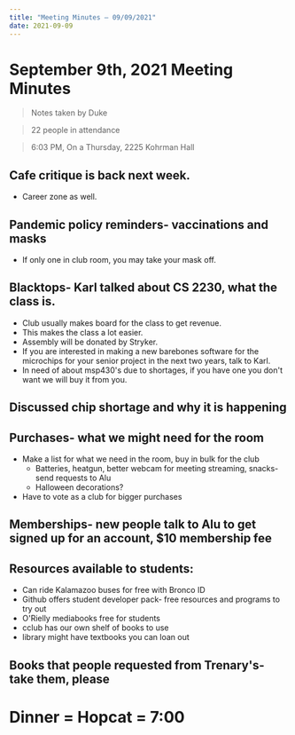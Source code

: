 ```yaml
---
title: "Meeting Minutes – 09/09/2021"
date: 2021-09-09
---
```

# September 9th, 2021 Meeting Minutes
> Notes taken by Duke

> 22 people in attendance

> 6:03 PM, On a Thursday, 2225 Kohrman Hall

## Cafe critique is back next week.
- Career zone as well.

## Pandemic policy reminders- vaccinations and masks
- If only one in club room, you may take your mask off.

## Blacktops- Karl talked about CS 2230, what the class is.
- Club usually makes board for the class to get revenue.
- This makes the class a lot easier.
- Assembly will be donated by Stryker.
- If you are interested in making a new barebones software for the microchips for your senior project in the next two years, talk to Karl.
- In need of about msp430's due to shortages, if you have one you don't want we will buy it from you.

## Discussed chip shortage and why it is happening

## Purchases- what we might need for the room
- Make a list for what we need in the room, buy in bulk for the club
    - Batteries, heatgun, better webcam for meeting streaming, snacks- send requests to Alu
    - Halloween decorations?
- Have to vote as a club for bigger purchases 

## Memberships- new people talk to Alu to get signed up for an account, $10 membership fee

## Resources available to students:
- Can ride Kalamazoo buses for free with Bronco ID
- Github offers student developer pack- free resources and programs to try out
- O'Rielly mediabooks free for students
- cclub has our own shelf of books to use
- library might have textbooks you can loan out

## Books that people requested from Trenary's- take them, please

# Dinner = Hopcat = 7:00

